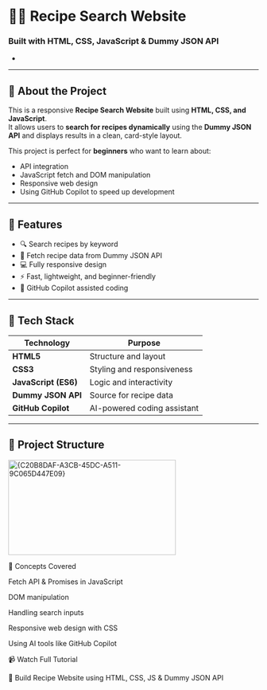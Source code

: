 # 🧑‍🍳 Recipe Search Website  
### Built with HTML, CSS, JavaScript & Dummy JSON API  
* 

---

## 📖 About the Project  
This is a responsive **Recipe Search Website** built using **HTML, CSS, and JavaScript**.  
It allows users to **search for recipes dynamically** using the **Dummy JSON API** and displays results in a clean, card-style layout.  

This project is perfect for **beginners** who want to learn about:
- API integration  
- JavaScript fetch and DOM manipulation  
- Responsive web design  
- Using GitHub Copilot to speed up development  

---

## 🚀 Features  
- 🔍 Search recipes by keyword  
- 🍲 Fetch recipe data from Dummy JSON API  
- 💻 Fully responsive design  
- ⚡ Fast, lightweight, and beginner-friendly  
- 🤖 GitHub Copilot assisted coding  

---

## 🧩 Tech Stack  
| Technology | Purpose |
|-------------|----------|
| **HTML5** | Structure and layout |
| **CSS3** | Styling and responsiveness |
| **JavaScript (ES6)** | Logic and interactivity |
| **Dummy JSON API** | Source for recipe data |
| **GitHub Copilot** | AI-powered coding assistant |

---

## 📂 Project Structure  
<img width="337" height="191" alt="{C20B8DAF-A3CB-45DC-A511-9C065D447E09}" src="https://github.com/user-attachments/assets/befd1ac0-0b58-450e-961a-efdd446fc9df" />


🧠 Concepts Covered

Fetch API & Promises in JavaScript

DOM manipulation

Handling search inputs

Responsive web design with CSS

Using AI tools like GitHub Copilot

📹 Watch Full Tutorial

🎥 Build Recipe Website using HTML, CSS, JS & Dummy JSON API 


